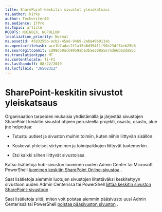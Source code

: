 ```yaml
---
title: SharePoint-keskitin sivustot yleiskatsaus
ms.author: kirks
author: Techwriter40
ms.audience: ITPro
ms.topic: article
ROBOTS: NOINDEX, NOFOLLOW
localization_priority: Normal
ms.assetid: 4583259b-acb2-45a0-9469-2abe496011ab
ms.openlocfilehash: ace1b7adac2f1a15b8d39411f98b23df74eb29b6
ms.sourcegitcommit: 1d98db8acb9959aba3b5e308a567ade6b62da56c
ms.translationtype: MT
ms.contentlocale: fi-FI
ms.lasthandoff: 08/22/2019
ms.locfileid: "36508312"
---
```

# <a name="sharepoint-hub-sites-overview"></a>SharePoint-keskitin sivustot yleiskatsaus

Organisaation tarpeiden mukaisia yhdistämällä ja järjestää sivustojen SharePoint keskitin sivustot ohjeen perusteella projekti, osasto, osasto, alue jne helpottaa:

- Tutustu uutiset ja sivuston muihin toimiin, kuten niihin liittyvän sisällön.


- Koskevat yhteiset siirtyminen ja toimipaikkojen liittyvät tuotemerkin.


- Etsi kaikki siihen liittyvät sivustoissa.


Katso lisätietoja hub-sivuston luominen uuden Admin Center tai Microsoft PowerShell [luominen keskitin SharePoint Online-sivustoa](https://docs.microsoft.com/sharepoint/create-hub-site) . 

Saat lisätietoja aiemmin luotujen sivustojen liitettäväksi keskitettyyn sivustoon uuden Admin Centerissä tai PowerShell [liittää keskitin sivuston SharePoint-sivustoon](https://support.office.com/article/associate-a-sharepoint-site-with-a-hub-site-ae0009fd-af04-4d3d-917d-88edb43efc05) .  

Saat lisätietoja siitä, miten voit poistaa aiemmin pääsivusto uusi Admin Centerissä tai PowerShell [poistaa pääsivuston sivuston](https://docs.microsoft.com/sharepoint/remove-hub-site) . 
